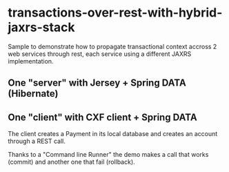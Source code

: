 # transactions-over-rest-with-hybrid-jaxrs-stack

Sample to demonstrate how to propagate transactional context accross 2 web services through rest, each service using a different JAXRS implementation. 

## One "server" with Jersey + Spring DATA (Hibernate)

## One "client" with CXF client + Spring DATA

The client creates a Payment in its local database and creates an account through a REST call.

Thanks to a "Command line Runner" the demo makes a call that works (commit) and another one that fail (rollback).
